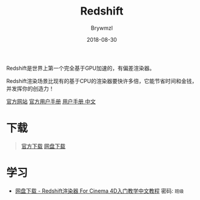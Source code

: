 ﻿---
layout:     post
title:      Redshift
date:       2018-08-30
author:     Brywmzl
tags: [Redshift,C4D插件]
categories: [渲染引擎]
---
Redshift是世界上第一个完全基于GPU加速的，有偏差渲染器。

<!--more-->

Redshift渲染场景比现有的基于CPU的渲染器要快许多倍，它能节省时间和金钱，并发挥你的创造力！

[官方网站](http://www.redshift.com/)
[官方用户手册](https://docs.redshift3d.com/display/RSDOCS/)
[用户手册 中文](http://www.zcool.com.cn/article/ZNTc0MDgw.html?switchPage=on)

# 下载  
> [官方下载](https://www.redshift3d.com/product/download)
> [网盘下载](https://pan.baidu.com/s/1i5By7Tb)

# 学习

* [网盘下载 - Redshift渲染器 For Cinema 4D入门教学中文教程](https://pan.baidu.com/s/1X8pbVmZQNk_vI1OgYub-0w) 密码: `班级`

